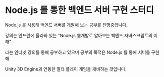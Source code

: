 # Node.js 를 통한 백엔드 서버 구현 스터디

Node.js 를 사용해 백엔드 서버를 개발해 보는 공부를 진행중입니다.

강의는 인프런에 올라와 있는 "Node.js 웹개발로 알아보는 백엔드 자바스크립트의 이해"

라는 인터넷 강의를 통해 공부하고 있으며 공부의 목적은 Node.js 를 통해 서버를 구현해

Unity 3D Engine과 연동한 멀티 플레이 게임을 개바하는 것입니다.

